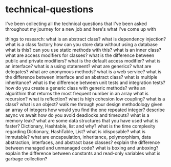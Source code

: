 # technical-questions
I've been collecting all the technical questions that I've been asked throughout my journey for a new job and here's what I've come up  with


things to research:
what is an abstract class?
what is dependency injection?
what is a class factory
how can you store data without using a database
what is this?
can you use static methods with this?
what is an inner class?
what are access modifiers for classes?
what is the difference between public and private modifiers?
what is the default access modifier?
what is an interface?
what is a using statement?
what are generics?
what are delegates?
what are anonymous methods?
what is a web service?
what is the difference between interface and an abstract class?
what is multiple inheritance?
what is the difference between unit tests and integration tests?
how do you create a generic class with generic methods?
write an algorithim that returns the most frequent number in an array
what is recursion?
what is reflection?
what is high cohesion low coupling?
what is a class? what is an object?
walk me through your design methodology
given an array of integers how would you find the one repeated integer?
describe async vs await
how do you avoid deadlocks and timeouts?
what is a memory leak?
what are some data structures that you have used
what is faster? Dictionary, Hashtable, list and why?
what is the time complexity regarding Dictionary, HashTable, List?
what is idisposable?
what is immutable?
what are encapsulation, inheritance, polymorphism, data abstraction, interfaces, and abstract base classes?
explain the difference between managed and unmanaged code?
what is boxing and unboxing?
explain the difference between constants and read-only variables
what is garbage collection?
